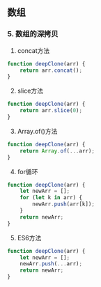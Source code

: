## 数组

### 5. 数组的深拷贝

1) concat方法

```js
function deepClone(arr) {
    return arr.concat();
}
```

2) slice方法

```js
function deepClone(arr) {
    return arr.slice(0);
}
```

3) Array.of()方法

```js
function deepClone(arr) {
    return Array.of(...arr);
}
```
4) for循环

```js
function deepClone(arr) {
    let newArr = [];
    for (let k in arr) {
        newArr.push(arr[k]);
    }
    return newArr;
}
```

5) ES6方法

```js
function deepClone(arr) {
    let newArr = [];
    newArr.push(...arr);
    return newArr;
}
```




